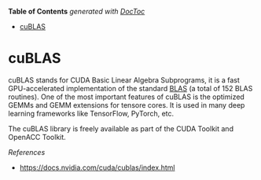 <!-- START doctoc generated TOC please keep comment here to allow auto update -->
<!-- DON'T EDIT THIS SECTION, INSTEAD RE-RUN doctoc TO UPDATE -->
**Table of Contents**  *generated with [DocToc](https://github.com/thlorenz/doctoc)*

- [cuBLAS](#cublas)

<!-- END doctoc generated TOC please keep comment here to allow auto update -->

# cuBLAS

cuBLAS stands for CUDA Basic Linear Algebra Subprograms, it is a fast GPU-accelerated implementation
of the standard [BLAS](http://www.netlib.org/blas/) (a total of 152 BLAS routines). One of the most
important features of cuBLAS is the optimized GEMMs and GEMM extensions for tensore cores. It is
used in many deep learning frameworks like TensorFlow, PyTorch, etc.

The cuBLAS library is freely available as part of the CUDA Toolkit and OpenACC Toolkit.

*References*

- https://docs.nvidia.com/cuda/cublas/index.html
